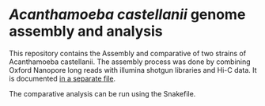# _Acanthamoeba castellanii_ genome assembly and analysis

This repository contains the Assembly and comparative of two strains of Acanthamoeba castellanii.
The assembly process was done by combining Oxford Nanopore long reads with illumina shotgun libraries and Hi-C data. It is documented [in a separate file](doc/assembly_pipeline.md).

The comparative analysis can be run using the Snakefile.

